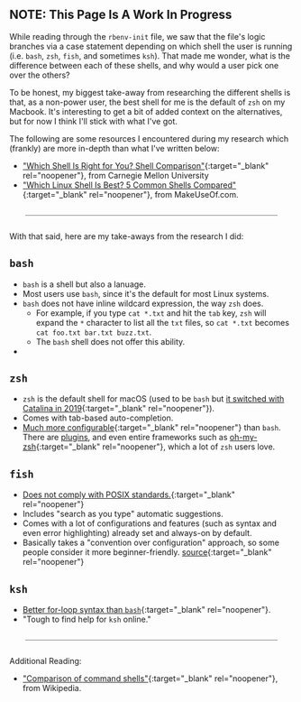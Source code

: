 ## NOTE: This Page Is A Work In Progress

While reading through the `rbenv-init` file, we saw that the file's logic branches via a case statement depending on which shell the user is running (i.e. `bash`, `zsh`, `fish`, and sometimes `ksh`).  That made me wonder, what is the difference between each of these shells, and why would a user pick one over the others?

To be honest, my biggest take-away from researching the different shells is that, as a non-power user, the best shell for me is the default of `zsh` on my Macbook.  It's interesting to get a bit of added context on the alternatives, but for now I think I'll stick with what I've got.

The following are some resources I encountered during my research which (frankly) are more in-depth than what I've written below:

 - ["Which Shell Is Right for You? Shell Comparison"](https://web.archive.org/web/20220930220638/http://linuxclass.heinz.cmu.edu/misc/shell-comparison.htm){:target="_blank" rel="noopener"}, from Carnegie Mellon University
 - ["Which Linux Shell Is Best? 5 Common Shells Compared"](https://web.archive.org/web/20220713192347/https://www.makeuseof.com/tag/best-linux-shells/){:target="_blank" rel="noopener"}, from MakeUseOf.com.

<div style="margin: 2em; border-bottom: 1px solid grey"></div>

With that said, here are my take-aways from the research I did:

## `bash`

 - `bash` is a shell but also a lanuage.
 - Most users use `bash`, since it's the default for most Linux systems.
 - `bash` does not have inline wildcard expression, the way `zsh` does.
    - For example, if you type `cat *.txt` and hit the `tab` key, `zsh` will expand the `*` character to list all the `txt` files, so `cat *.txt` becomes `cat foo.txt bar.txt buzz.txt`.
    - The `bash` shell does not offer this ability.
 -

## `zsh`

 - `zsh` is the default shell for macOS (used to be `bash` but [it switched with Catalina in 2019](https://web.archive.org/web/20230203074145/https://www.codecademy.com/resources/docs/command-line/bash){:target="_blank" rel="noopener"}).
 - Comes with tab-based auto-completion.
 - [Much more configurable](https://web.archive.org/web/20230322172708/https://www.freecodecamp.org/news/linux-shells-explained/){:target="_blank" rel="noopener"} than `bash`.  There are [plugins](https://github.com/unixorn/awesome-zsh-plugins), and even entire frameworks such as [oh-my-zsh](https://ohmyz.sh/){:target="_blank" rel="noopener"}, which a lot of `zsh` users love.

## `fish`

 - [Does not comply with POSIX standards.](https://web.archive.org/web/20230322172708/https://www.freecodecamp.org/news/linux-shells-explained/){:target="_blank" rel="noopener"}
 - Includes "search as you type" automatic suggestions.
 - Comes with a lot of configurations and features (such as syntax and even error highlighting) already set and always-on by default.
 - Basically takes a "convention over configuration" approach, so some people consider it more beginner-friendly. [source](https://web.archive.org/web/20230322172708/https://www.freecodecamp.org/news/linux-shells-explained/){:target="_blank" rel="noopener"}

## `ksh`

 - [Better for-loop syntax than `bash`](https://web.archive.org/web/20220713192347/https://www.makeuseof.com/tag/best-linux-shells/){:target="_blank" rel="noopener"}.
 - "Tough to find help for `ksh` online."

<div style="margin: 2em; border-bottom: 1px solid grey"></div>

Additional Reading:

- ["Comparison of command shells"](https://web.archive.org/web/20230506115535/https://en.wikipedia.org/wiki/Comparison_of_command_shells){:target="_blank" rel="noopener"}, from Wikipedia.
